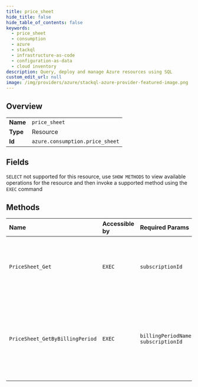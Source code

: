 ```yaml
---
title: price_sheet
hide_title: false
hide_table_of_contents: false
keywords:
  - price_sheet
  - consumption
  - azure    
  - stackql
  - infrastructure-as-code
  - configuration-as-data
  - cloud inventory
description: Query, deploy and manage Azure resources using SQL
custom_edit_url: null
image: /img/providers/azure/stackql-azure-provider-featured-image.png
---
```

  
    

## Overview
<table><tbody>
<tr><td><b>Name</b></td><td><code>price_sheet</code></td></tr>
<tr><td><b>Type</b></td><td>Resource</td></tr>
<tr><td><b>Id</b></td><td><code>azure.consumption.price_sheet</code></td></tr>
</tbody></table>

## Fields
`SELECT` not supported for this resource, use `SHOW METHODS` to view available operations for the resource and then invoke a supported method using the `EXEC` command  
## Methods
| Name | Accessible by | Required Params | Description |
|:-----|:--------------|:----------------|:------------|
| `PriceSheet_Get` | `EXEC` | `subscriptionId` | Gets the price sheet for a subscription. Price sheet is available via this API only for May 1, 2014 or later. |
| `PriceSheet_GetByBillingPeriod` | `EXEC` | `billingPeriodName, subscriptionId` | Get the price sheet for a scope by subscriptionId and billing period. Price sheet is available via this API only for May 1, 2014 or later. |
